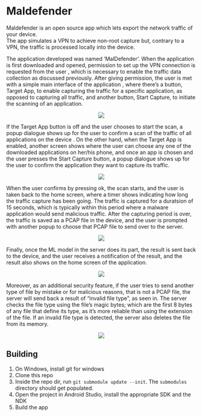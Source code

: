 # Maldefender

Maldefender is an open source app which lets export the network traffic of your device. \
The app simulates a VPN to achieve non-root capture but, contrary to a VPN, the traffic is processed locally into the device.

The application developed was named ‘MalDefender’. When the application is first downloaded and opened,
permission to set up the VPN connection is requested from the user , which is necessary to enable the
traffic data collection as discussed previously. After giving permission, the user is met with a simple main interface
of the application , where there’s a button, Target App, to enable capturing the traffic for a specific
application, as opposed to capturing all traffic, and another button, Start Capture, to initiate the scanning of an
application.

<p align="center">
<img src="https://raw.githubusercontent.com/Alotaibi1217/Maldefender-Android/master/Screenshots/Screenshot_3.png"  /></p>

If the Target App button is off and the user chooses to start the scan, a popup dialogue shows up for the user to
confirm a scan of the traffic of all applications on the device . On the other hand, when the Target App is
enabled, another screen shows where the user can choose any one of the downloaded applications on her/his phone, and once an app is chosen and the user presses the Start Capture button, a popup dialogue shows up for
the user to confirm the application they want to capture its traffic.

<p align="center">
<img src="https://raw.githubusercontent.com/Alotaibi1217/Maldefender-Android/master/Screenshots/Screenshot_6.png"  /></p>

When the user confirms by pressing ok, the scan starts, and the user is taken back to the home screen, where a
timer shows indicating how long the traffic capture has been going. The traffic is captured for a duratsion
of 15 seconds, which is typically within this period where a malware application would send malicious traffic.
After the capturing period is over, the traffic is saved as a PCAP file in the device, and the user is prompted with
another popup to choose that PCAP file to send over to the server.

<p align="center">
<img src="https://raw.githubusercontent.com/Alotaibi1217/Maldefender-Android/master/Screenshots/Screenshot_7.png"  /></p>

Finally, once the ML model in the server does its part, the result is sent back to the device, and the user
receives a notification of the result, and the result also shows on the home screen of the application.

<p align="center">
<img src="https://raw.githubusercontent.com/Alotaibi1217/Maldefender-Android/master/Screenshots/Screenshot_8.png"  /></p>

Moreover, as an additional security feature, if the user tries to send another type of file by mistake or for
malicious reasons, that is not a PCAP file, the server will send back a result of “invalid file type”, as seen in. The server checks the file type using the file’s magic bytes; which are the first 8 bytes of any file that define its
type, as it’s more reliable than using the extension of the file. If an invalid file type is detected, the server also
deletes the file from its memory.

<p align="center">
<img src="https://raw.githubusercontent.com/Alotaibi1217/Maldefender-Android/master/Screenshots/Screenshot_10.png"  /></p>






## Building

1. On Windows, install git for windows
2. Clone this repo
3. Inside the repo dir, run `git submodule update --init`. The `submodules` directory should get populated.
4. Open the project in Android Studio, install the appropriate SDK and the NDK
5. Build the app

